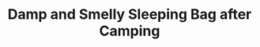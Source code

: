 ---
layout: community
category: community
title: "Damp and Smelly Sleeping Bag after Camping"
description: "After my first night i woke up near soaked and my sleeping bag now smells pretty bad.  i’m just wondering if this is normal and something to get used too. thanks. "
isTopLevel: false
isSingleLevel: false
isArticle: false
datePublished: 2022-08-29 10:38:00 +0300
dateModified: 2022-08-29 10:38:00 +0300
published: false
---